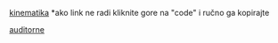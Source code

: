 [kinematika](https://www.youtube.com/playlist?list=PLafeKWXJmxM8XAejfBn7L59lyKxifH4vP/) *ako link ne radi kliknite gore na "code" i ručno ga kopirajte

[auditorne](https://www.youtube.com/playlist?list=PLL3tNmMtyZdioL8R5z36VeOn03ID9ixiZ/)
